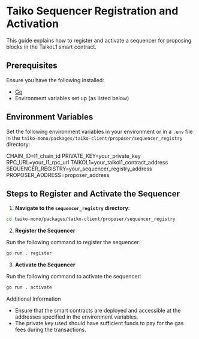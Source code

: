 # Taiko Sequencer Registration and Activation

This guide explains how to register and activate a sequencer for proposing blocks in the TaikoL1 smart contract.

## Prerequisites

Ensure you have the following installed:

- [Go](https://golang.org/doc/install)
- Environment variables set up (as listed below)

## Environment Variables

Set the following environment variables in your environment or in a `.env` file in the `taiko-mono/packages/taiko-client/proposer/sequencer_registry` directory:

CHAIN_ID=l1_chain_id
PRIVATE_KEY=your_private_key
RPC_URL=your_l1_rpc_url
TAIKOL1=your_taikol1_contract_address
SEQUENCER_REGISTRY=your_sequencer_registry_address
PROPOSER_ADDRESS=proposer_address

## Steps to Register and Activate the Sequencer

1. **Navigate to the `sequencer_registry` directory:**

```sh
cd taiko-mono/packages/taiko-client/proposer/sequencer_registry
```

2. **Register the Sequencer**

Run the following command to register the sequencer:

```sh
go run . register
```

3. **Activate the Sequencer**

Run the following command to activate the sequencer:

```sh
go run . activate
```

Additional Information

- Ensure that the smart contracts are deployed and accessible at the addresses specified in the environment variables.
- The private key used should have sufficient funds to pay for the gas fees during the transactions.
